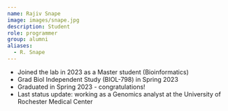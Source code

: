 ```yaml
---
name: Rajiv Snape
image: images/snape.jpg
description: Student
role: programmer
group: alumni
aliases:
  - R. Snape
---
```


- Joined the lab in 2023 as a Master student (Bioinformatics)
- Grad Biol Independent Study (BIOL-798) in Spring 2023
- Graduated in Spring 2023 - congratulations!
- Last status update: working as a Genomics analyst at the University of Rochester Medical Center 